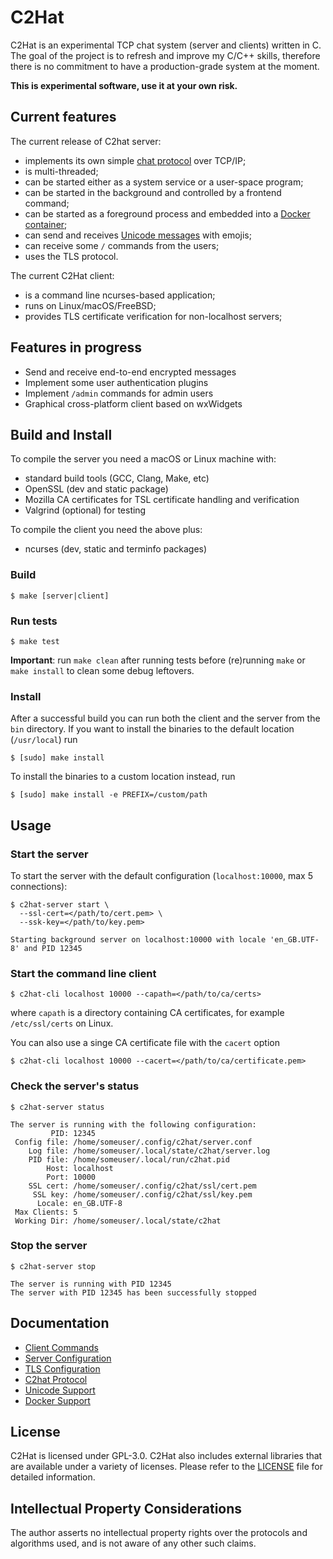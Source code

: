 # C2Hat

C2Hat is an experimental TCP chat system (server and clients) written in C. The goal of the project is to refresh and improve my C/C++ skills, therefore there is no commitment to have a production-grade system at the moment.

**This is experimental software, use it at your own risk.**

## Current features

The current release of C2hat server:

 - implements its own simple [chat protocol](./docs/c2hat-protocol.md) over TCP/IP;
 - is multi-threaded;
 - can be started either as a system service or a user-space program;
 - can be started in the background and controlled by a frontend command;
 - can be started as a foreground process and embedded into a [Docker container](./docs/docker.md);
 - can send and receives [Unicode messages](./docs/unicode.md) with emojis;
 - can receive some `/` commands from the users;
 - uses the TLS protocol.

The current C2Hat client:

 - is a command line ncurses-based application;
 - runs on Linux/macOS/FreeBSD;
 - provides TLS certificate verification for non-localhost servers;

## Features in progress

 - Send and receive end-to-end encrypted messages
 - Implement some user authentication plugins
 - Implement `/admin` commands for admin users
 - Graphical cross-platform client based on wxWidgets

## Build and Install

To compile the server you need a macOS or Linux machine with:

 - standard build tools (GCC, Clang, Make, etc)
 - OpenSSL (dev and static package)
 - Mozilla CA certificates for TSL certificate handling and verification
 - Valgrind (optional) for testing

To compile the client you need the above plus:

 - ncurses (dev, static and terminfo packages)

### Build

```console
$ make [server|client]
```

### Run tests

```console
$ make test
```

**Important**: run `make clean` after running tests before (re)running `make` or `make install` to clean some debug leftovers.

### Install

After a successful build you can run both the client and the server from the `bin` directory. If you want to install the binaries to the default location (`/usr/local`) run

```console
$ [sudo] make install
```

To install the binaries to a custom location instead, run

```console
$ [sudo] make install -e PREFIX=/custom/path
```

## Usage

### Start the server

To start the server with the default configuration (`localhost:10000`, max 5 connections):

```console
$ c2hat-server start \
  --ssl-cert=</path/to/cert.pem> \
  --ssk-key=</path/to/key.pem>

Starting background server on localhost:10000 with locale 'en_GB.UTF-8' and PID 12345
```

### Start the command line client

```console
$ c2hat-cli localhost 10000 --capath=</path/to/ca/certs>
```

where `capath` is a directory containing CA certificates, for example `/etc/ssl/certs` on Linux.

You can also use a singe CA certificate file with the `cacert` option

```console
$ c2hat-cli localhost 10000 --cacert=</path/to/ca/certificate.pem>
```

### Check the server's status

```
$ c2hat-server status

The server is running with the following configuration:
         PID: 12345
 Config file: /home/someuser/.config/c2hat/server.conf
    Log file: /home/someuser/.local/state/c2hat/server.log
    PID file: /home/someuser/.local/run/c2hat.pid
        Host: localhost
        Port: 10000
    SSL cert: /home/someuser/.config/c2hat/ssl/cert.pem
     SSL key: /home/someuser/.config/c2hat/ssl/key.pem
      Locale: en_GB.UTF-8
 Max Clients: 5
 Working Dir: /home/someuser/.local/state/c2hat
```

### Stop the server

```
$ c2hat-server stop

The server is running with PID 12345
The server with PID 12345 has been successfully stopped
```

## Documentation

 - [Client Commands](./docs/client-commands.md)
 - [Server Configuration](./docs/server-configuration.md)
 - [TLS Configuration](./docs/tls-configuration.md)
 - [C2hat Protocol](./docs/c2hat-protocol.md)
 - [Unicode Support](./docs/unicode.md)
 - [Docker Support](./docs/docker.md)

## License

C2Hat is licensed under GPL-3.0. C2Hat also includes external libraries that are available under a variety of licenses. Please refer to the [LICENSE](./LICENSE) file for detailed information.

## Intellectual Property Considerations

The author asserts no intellectual property rights over the protocols and algorithms used, and is not aware of any other such claims.
